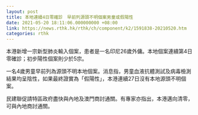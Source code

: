 ```yaml
---
layout: post
title: 本地連續4日零確診　早前列源頭不明個案男童或假陽性
date: 2021-05-20 18:11:06.000000000 +08:00
link: https://news.rthk.hk/rthk/ch/component/k2/1591838-20210520.htm
categories: rthk
---
```


本港新增一宗新型肺炎輸入個案，患者是一名印尼26歲外傭。本地個案連續第4日零確診；初步陽性個案則少於5宗。

一名4歲男童早前列為源頭不明本地個案。消息指，男童血液抗體測試及病毒檢測結果均呈陰性，如果最終證實為「假陽性」，本港連續27日沒有本地源頭不明個案。

民建聯促請特區政府盡快與內地及澳門商討通關。有專家亦指出，本港邁向清零，可與內地商討通關。
